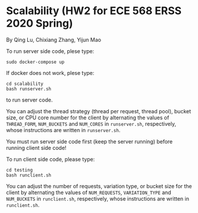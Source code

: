 # Scalability (HW2 for ECE 568 ERSS 2020 Spring)

By Qing Lu, Chixiang Zhang, Yijun Mao

To run server side code, plese type:

```
sudo docker-compose up
```

If docker does not work, plese type:

```
cd scalability
bash runserver.sh
```

to run server code. 

You can adjust the thread strategy (thread per request, thread pool), bucket size, or CPU core number for the client by alternating the values of ```THREAD_FORM```, ```NUM_BUCKETS``` and ```NUM_CORES``` in ```runserver.sh```, respectively, whose instructions are written in ```runserver.sh```.

<!-- `s` stands for running server side code.

`server_para2` stands for the thread strategy, whose value 0 means thread per request, and 1 means thread pool.

`server_para3` stands for the size of bucket, whose value 1 refers to 32 bucket size, 2 refers to 128 bucket size, 3 refers to 512 bucket size, and 4 refers to 2048 bucket size. -->

You must run server side code first (keep the server running) before running client side code!

To run client side code, please type:

```
cd testing
bash runclient.sh
```

You can adjust the number of requests, variation type, or bucket size for the client by alternating the values of ```NUM_REQUESTS```, ```VARIATION_TYPE``` and ```NUM_BUCKETS``` in ```runclient.sh```, respectively, whose instructions are written in ```runclient.sh```.